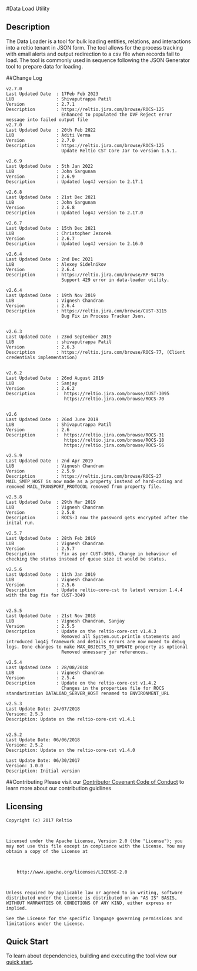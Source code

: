 
#Data Load Utility

## Description
The Data Loader is a tool for bulk loading entities, relations, and interactions into a reltio tenant in JSON form. The tool allows for the process tracking with email alerts and output redirection to a csv file when records fail to load. The tool is commonly used in sequence following the JSON Generator tool to prepare data for loading.

##Change Log


```
v2.7.0
Last Updated Date  : 17Feb Feb 2023
LUB                : Shivaputrappa Patil
Version            : 2.7.1
Description        : https://reltio.jira.com/browse/ROCS-125
                     Enhanced to populated the DVF Reject error message into failed output file
v2.7.0
Last Updated Date  : 20th Feb 2022
LUB                : Aditi Verma
Version            : 2.7.0
Description        : https://reltio.jira.com/browse/ROCS-125
                     Update Reltio CST Core Jar to version 1.5.1.

v2.6.9
Last Updated Date  : 5th Jan 2022
LUB                : John Sargunam
Version            : 2.6.9
Description        : Updated log4J version to 2.17.1

v2.6.8
Last Updated Date  : 21st Dec 2021
LUB                : John Sargunam
Version            : 2.6.8
Description        : Updated log4J version to 2.17.0

v2.6.7
Last Updated Date  : 15th Dec 2021
LUB                : Christopher Jezorek
Version            : 2.6.7
Description        : Updated log4J version to 2.16.0	

v2.6.4
Last Updated Date  : 2nd Dec 2021
LUB                : Alexey Sidelnikov
Version            : 2.6.4
Description        : https://reltio.jira.com/browse/RP-94776
                     Support 429 error in data-loader utility.			 

v2.6.4
Last Updated Date  : 19th Nov 2019
LUB                : Vignesh Chandran
Version            : 2.6.4
Description        : https://reltio.jira.com/browse/CUST-3115
                     Bug Fix in Process Tracker Json.


v2.6.3
Last Updated Date  : 23nd September 2019
LUB                : shivaputrappa Patil
Version            : 2.6.3
Description        : https://reltio.jira.com/browse/ROCS-77, (Client credentials implementation)


v2.6.2
Last Updated Date  : 26nd August 2019
LUB                : Sanjay
Version            : 2.6.2
Description        :  https://reltio.jira.com/browse/CUST-3095
					  https://reltio.jira.com/browse/ROCS-70
					  

v2.6
Last Updated Date  : 26nd June 2019
LUB                : Shivaputrappa Patil
Version            : 2.6
Description        :  https://reltio.jira.com/browse/ROCS-31
					  https://reltio.jira.com/browse/ROCS-18
                      https://reltio.jira.com/browse/ROCS-56

v2.5.9
Last Updated Date  : 2nd Apr 2019
LUB                : Vignesh Chandran
Version            : 2.5.9
Description        : https://reltio.jira.com/browse/ROCS-27 MAIL_SMTP_HOST is now made as a property instead of hard-coding and removed MAIL_TRANSPORT_PROTOCOL removed from property file.

v2.5.8
Last Updated Date  : 29th Mar 2019
LUB                : Vignesh Chandran
Version            : 2.5.8
Description        : ROCS-3 now the password gets encrypted after the inital run.

v2.5.7
Last Updated Date  : 28th Feb 2019
LUB                : Vignesh Chandran
Version            : 2.5.7
Description        : Fix as per CUST-3065, Change in behaviour of checking the status instead of queue size it would be status.

v2.5.6
Last Updated Date  : 11th Jan 2019
LUB                : Vignesh Chandran
Version            : 2.5.6
Description        : Update reltio-core-cst to latest version 1.4.4 with the bug fix for CUST-3049


v2.5.5
Last Updated Date  : 21st Nov 2018
LUB                : Vignesh Chandran, Sanjay
Version            : 2.5.5
Description        : Update on the reltio-core-cst v1.4.3
                     Removed all System.out.println statements and introduced log4j framework and details errors are now moved to debug logs. Done changes to make MAX_OBJECTS_TO_UPDATE property as optional
                     Removed unnessary jar references.

v2.5.4
Last Updated Date  : 28/08/2018
LUB                : Vignesh Chandran
Version            : 2.5.4
Description        : Update on the reltio-core-cst v1.4.2
                     Changes in the properties file for ROCS standarization DATALOAD_SERVER_HOST renamed to ENVIRONMENT_URL

v2.5.3
Last Update Date: 24/07/2018
Version: 2.5.3
Description: Update on the reltio-core-cst v1.4.1

 
v2.5.2
Last Update Date: 06/06/2018
Version: 2.5.2
Description: Update on the reltio-core-cst v1.4.0

Last Update Date: 06/30/2017
Version: 1.0.0
Description: Initial version
```
##Contributing 
Please visit our [Contributor Covenant Code of Conduct](https://bitbucket.org/reltio-ondemand/common/src/a8e997d2547bf4df9f69bf3e7f2fcefe28d7e551/CodeOfConduct.md?at=master&fileviewer=file-view-default) to learn more about our contribution guidlines

## Licensing
```
Copyright (c) 2017 Reltio

 

Licensed under the Apache License, Version 2.0 (the "License"); you may not use this file except in compliance with the License. You may obtain a copy of the License at

 

    http://www.apache.org/licenses/LICENSE-2.0

 

Unless required by applicable law or agreed to in writing, software distributed under the License is distributed on an "AS IS" BASIS, WITHOUT WARRANTIES OR CONDITIONS OF ANY KIND, either express or implied.

See the License for the specific language governing permissions and limitations under the License.
```

## Quick Start 
To learn about dependencies, building and executing the tool view our [quick start](https://bitbucket.org/reltio-ondemand/util-dataload-processor/src/master/QuickStart.md).

